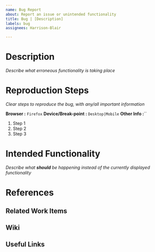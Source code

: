 ```yaml
---
name: Bug Report
about: Report an issue or unintended functionality
title: Bug | [Description]
labels: bug
assignees: Harrison-Blair

---
```


# Description
*Describe what erroneous functionality is taking place*

# Reproduction Steps
*Clear steps to reproduce the bug, with any/all important information*

**Browser :** `Firefox`
**Device/Break-point :** `Desktop|Mobile`
**Other Info :**``

1. Step 1
2. Step 2
3. Step 3

# Intended Functionality
*Describe what* ***should*** *be happening instead of the currently displayed functionality*


# References
## Related Work Items

## Wiki

## Useful Links
